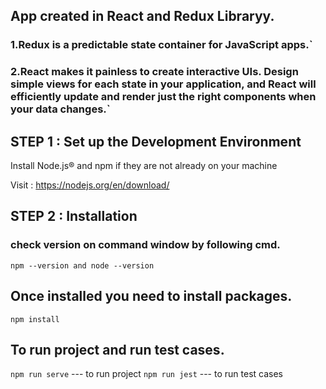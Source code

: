 



## App created in React and Redux Libraryy.


### 1.Redux is a predictable state container for JavaScript apps.`

### 2.React makes it painless to create interactive UIs. Design simple views for each state in your application, and React will efficiently update and render just the right components when your data changes.`



##  STEP 1 : Set up the Development Environment


Install Node.js® and npm if they are not already on your machine

Visit : https://nodejs.org/en/download/


##  STEP 2 : Installation


 ### check version on command window by following cmd.

  `npm --version and node --version`




##  Once installed you need to install packages.

  `npm install`

  

##  To run project and run test cases.

  `npm run serve` --- to run project
  `npm run jest`  --- to run test cases

